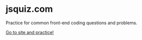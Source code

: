 jsquiz.com
==========

Practice for common front-end coding questions and problems.

[Go to site and practice!](http://jsquiz.com/)